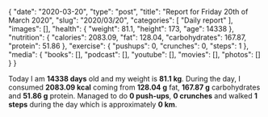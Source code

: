{
    "date": "2020-03-20",
    "type": "post",
    "title": "Report for Friday 20th of March 2020",
    "slug": "2020\/03\/20",
    "categories": [
        "Daily report"
    ],
    "images": [],
    "health": {
        "weight": 81.1,
        "height": 173,
        "age": 14338
    },
    "nutrition": {
        "calories": 2083.09,
        "fat": 128.04,
        "carbohydrates": 167.87,
        "protein": 51.86
    },
    "exercise": {
        "pushups": 0,
        "crunches": 0,
        "steps": 1
    },
    "media": {
        "books": [],
        "podcast": [],
        "youtube": [],
        "movies": [],
        "photos": []
    }
}

Today I am <strong>14338 days</strong> old and my weight is <strong>81.1 kg</strong>. During the day, I consumed <strong>2083.09 kcal</strong> coming from <strong>128.04 g</strong> fat, <strong>167.87 g</strong> carbohydrates and <strong>51.86 g</strong> protein. Managed to do <strong>0 push-ups</strong>, <strong>0 crunches</strong> and walked <strong>1 steps</strong> during the day which is approximately <strong>0 km</strong>.